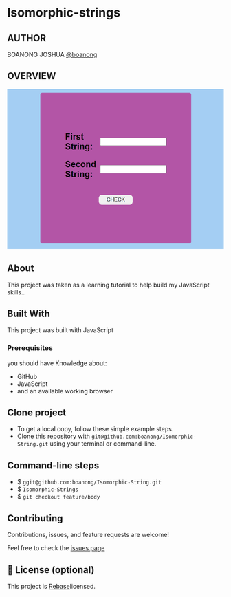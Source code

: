 # Isomorphic-strings

## AUTHOR
BOANONG JOSHUA
[@boanong](https://github.com/boanong)

## OVERVIEW
  ![home page](assets/Media/images/Isomorphic%20strings.PNG)


## About

This project was taken as a learning tutorial to help build my JavaScript skills..

## Built With
  This project was built with JavaScript

### Prerequisites

 you should have Knowledge about:

- GitHub
- JavaScript
- and an available working browser

## Clone project

- To get a local copy, follow these simple example steps.
- Clone this repository with `git@github.com:boanong/Isomorphic-String.git` using your terminal or command-line.

## Command-line steps

- $ `ggit@github.com:boanong/Isomorphic-String.git`
- $ `Isomorphic-Strings`
- $ `git checkout feature/body`

## Contributing

Contributions, issues, and feature requests are welcome!

Feel free to check the [issues page](https://github.com/boanong/Isomorphic-String/issues)

## 📝 License (optional)

This project is [Rebase](./LICENSE)licensed.
